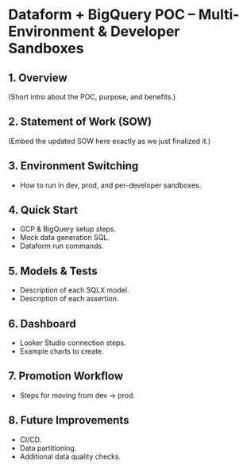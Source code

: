 # Dataform + BigQuery POC – Multi-Environment & Developer Sandboxes

## 1. Overview
(Short intro about the POC, purpose, and benefits.)

## 2. Statement of Work (SOW)
(Embed the updated SOW here exactly as we just finalized it.)

## 3. Environment Switching
- How to run in dev, prod, and per-developer sandboxes.

## 4. Quick Start
- GCP & BigQuery setup steps.
- Mock data generation SQL.
- Dataform run commands.

## 5. Models & Tests
- Description of each SQLX model.
- Description of each assertion.

## 6. Dashboard
- Looker Studio connection steps.
- Example charts to create.

## 7. Promotion Workflow
- Steps for moving from dev → prod.

## 8. Future Improvements
- CI/CD.
- Data partitioning.
- Additional data quality checks.
